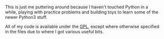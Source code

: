This is just me puttering around because I haven't touched Python in a while,
playing with practice problems and building toys to learn some of the newer Python3 stuff.

All of my code is available under the [GPL](LICENSE), except where otherwise
specified in the files due to where I got various useful bits.

